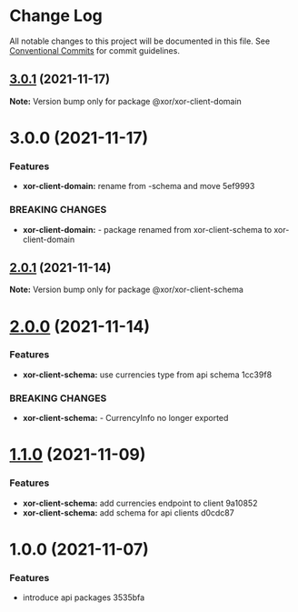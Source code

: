 # Change Log

All notable changes to this project will be documented in this file.
See [Conventional Commits](https://conventionalcommits.org) for commit guidelines.

## [3.0.1](/compare/@xor/xor-client-domain@3.0.0...@xor/xor-client-domain@3.0.1) (2021-11-17)

**Note:** Version bump only for package @xor/xor-client-domain





# 3.0.0 (2021-11-17)


### Features

* **xor-client-domain:** rename from -schema and move 5ef9993


### BREAKING CHANGES

* **xor-client-domain:** - package renamed from xor-client-schema to xor-client-domain





## [2.0.1](/compare/@xor/xor-client-schema@2.0.0...@xor/xor-client-schema@2.0.1) (2021-11-14)

**Note:** Version bump only for package @xor/xor-client-schema





# [2.0.0](/compare/@xor/xor-client-schema@1.1.0...@xor/xor-client-schema@2.0.0) (2021-11-14)


### Features

* **xor-client-schema:** use currencies type from api schema 1cc39f8


### BREAKING CHANGES

* **xor-client-schema:** - CurrencyInfo no longer exported





# [1.1.0](/compare/@xor/xor-client-schema@1.0.0...@xor/xor-client-schema@1.1.0) (2021-11-09)


### Features

* **xor-client-schema:** add currencies endpoint to client 9a10852
* **xor-client-schema:** add schema for api clients d0cdc87





# 1.0.0 (2021-11-07)


### Features

* introduce api packages 3535bfa

